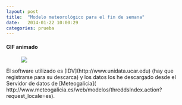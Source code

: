 ```yaml
---
layout: post
title:  "Modelo meteorológico para el fin de semana"
date:   2014-01-22 10:00:29
categories: prueba
---
```


#### GIF animado

<figure>
	<img src="/images/anima2.gif">
	</figure>
El software utilizado es [IDV](http://www.unidata.ucar.edu) (hay que registrarse para su descarca) y los datos los he descargado desde el Servidor de datos de [Meteogalicia]( http://www.meteogalicia.es/web/modelos/threddsIndex.action?request_locale=es).
	
	
[jekyll-gh]: https://github.com/mojombo/jekyll
[jekyll]:    http://jekyllrb.com
